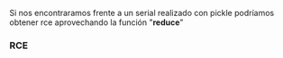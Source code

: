 Si nos encontraramos frente a un serial realizado con pickle podríamos obtener rce aprovechando la función "__reduce__"

### RCE

